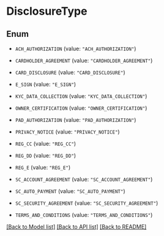# DisclosureType

## Enum


* `ACH_AUTHORIZATION` (value: `"ACH_AUTHORIZATION"`)

* `CARDHOLDER_AGREEMENT` (value: `"CARDHOLDER_AGREEMENT"`)

* `CARD_DISCLOSURE` (value: `"CARD_DISCLOSURE"`)

* `E_SIGN` (value: `"E_SIGN"`)

* `KYC_DATA_COLLECTION` (value: `"KYC_DATA_COLLECTION"`)

* `OWNER_CERTIFICATION` (value: `"OWNER_CERTIFICATION"`)

* `PAD_AUTHORIZATION` (value: `"PAD_AUTHORIZATION"`)

* `PRIVACY_NOTICE` (value: `"PRIVACY_NOTICE"`)

* `REG_CC` (value: `"REG_CC"`)

* `REG_DD` (value: `"REG_DD"`)

* `REG_E` (value: `"REG_E"`)

* `SC_ACCOUNT_AGREEMENT` (value: `"SC_ACCOUNT_AGREEMENT"`)

* `SC_AUTO_PAYMENT` (value: `"SC_AUTO_PAYMENT"`)

* `SC_SECURITY_AGREEMENT` (value: `"SC_SECURITY_AGREEMENT"`)

* `TERMS_AND_CONDITIONS` (value: `"TERMS_AND_CONDITIONS"`)


[[Back to Model list]](../README.md#documentation-for-models) [[Back to API list]](../README.md#documentation-for-api-endpoints) [[Back to README]](../README.md)


